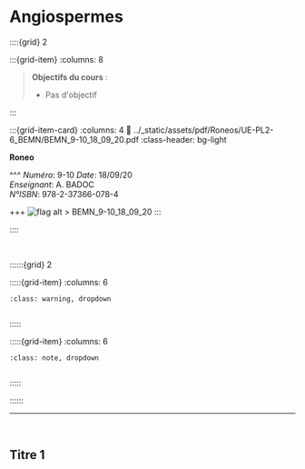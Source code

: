 # Angiospermes

::::{grid} 2

:::{grid-item}
:columns: 8

> **Objectifs du cours** :
>
> - Pas d'objectif



:::

:::{grid-item-card}
:columns: 4
:link: ../_static/assets/pdf/Roneos/UE-PL2-6_BEMN/BEMN_9-10_18_09_20.pdf
:class-header: bg-light

**Roneo**


^^^
*Numéro*: 9-10
*Date*: 18/09/20 <br>
*Enseignant*: A. BADOC  <br>
*N°ISBN*: 978-2-37366-078-4 <br>

+++
![flag alt >](../_static/Svg_icons/pdf-svgrepo-com.svg) BEMN_9-10_18_09_20
:::

::::

<br>

::::::{grid} 2

:::::{grid-item}
:columns: 6

```{admonition} A Faire
:class: warning, dropdown


```

:::::

:::::{grid-item}
:columns: 6

```{admonition} Programme de révision
:class: note, dropdown


```

:::::

::::::

***

<br>

## Titre 1